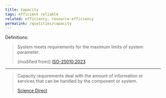 ```yaml
---
title: Capacity
tags: efficient reliable
related: efficiency, resource-efficiency
permalink: /qualities/capacity
---
```




Definitions:

>System meets requirements for the maximum limits of system parameter.
> 
>(modified from)) [ISO-25010:2023](/references/#iso-25010-2023)

<hr class="with-no-margin"/>

>Capacity requirements deal with the amount of information or services that can be handled by the component or system.
>
>[Science Direct](https://www.sciencedirect.com/topics/computer-science/capacity-requirement)
